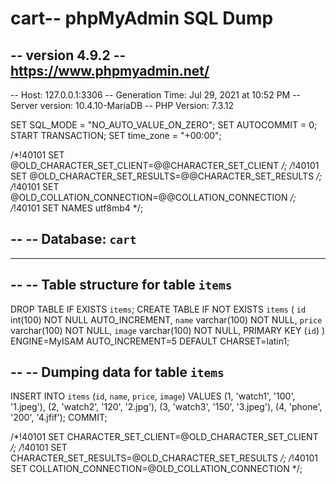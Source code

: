 # cart-- phpMyAdmin SQL Dump
-- version 4.9.2
-- https://www.phpmyadmin.net/
--
-- Host: 127.0.0.1:3306
-- Generation Time: Jul 29, 2021 at 10:52 PM
-- Server version: 10.4.10-MariaDB
-- PHP Version: 7.3.12

SET SQL_MODE = "NO_AUTO_VALUE_ON_ZERO";
SET AUTOCOMMIT = 0;
START TRANSACTION;
SET time_zone = "+00:00";


/*!40101 SET @OLD_CHARACTER_SET_CLIENT=@@CHARACTER_SET_CLIENT */;
/*!40101 SET @OLD_CHARACTER_SET_RESULTS=@@CHARACTER_SET_RESULTS */;
/*!40101 SET @OLD_COLLATION_CONNECTION=@@COLLATION_CONNECTION */;
/*!40101 SET NAMES utf8mb4 */;

--
-- Database: `cart`
--

-- --------------------------------------------------------

--
-- Table structure for table `items`
--

DROP TABLE IF EXISTS `items`;
CREATE TABLE IF NOT EXISTS `items` (
  `id` int(100) NOT NULL AUTO_INCREMENT,
  `name` varchar(100) NOT NULL,
  `price` varchar(100) NOT NULL,
  `image` varchar(100) NOT NULL,
  PRIMARY KEY (`id`)
) ENGINE=MyISAM AUTO_INCREMENT=5 DEFAULT CHARSET=latin1;

--
-- Dumping data for table `items`
--

INSERT INTO `items` (`id`, `name`, `price`, `image`) VALUES
(1, 'watch1', '100', '1.jpeg'),
(2, 'watch2', '120', '2.jpg'),
(3, 'watch3', '150', '3.jpeg'),
(4, 'phone', '200', '4.jfif');
COMMIT;

/*!40101 SET CHARACTER_SET_CLIENT=@OLD_CHARACTER_SET_CLIENT */;
/*!40101 SET CHARACTER_SET_RESULTS=@OLD_CHARACTER_SET_RESULTS */;
/*!40101 SET COLLATION_CONNECTION=@OLD_COLLATION_CONNECTION */;
